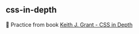## css-in-depth
:book: Practice from book [Keith J. Grant - CSS in Depth](https://www.manning.com/books/css-in-depth)